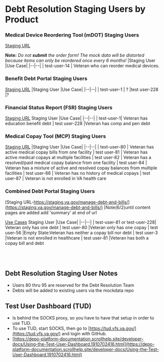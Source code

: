 
# Debt Resolution Staging Users by Product

### Medical Device Reordering Tool (mDOT) Staging Users
[Staging URL](https://staging.va.gov/health-care/order-hearing-aid-batteries-and-accessories/)

**Note:** *Do not **submit** the order form! The mock data will be distorted because items can only be reordered once every 6 months!*
 |Staging User  |Use Case|
|--|--|
| test-user-14 |  Veteran who can reorder medical devices.
<br/>

### Benefit Debt Portal Staging Users
[Staging URL](https://staging.va.gov/manage-va-debt)
 |Staging User  |Use Case|
|--|--|
| test-user-1 |  ?
|test user-228  |?
<br/>

### Financial Status Report (FSR) Staging Users
[Staging URL](https://staging.va.gov/manage-va-debt) 
Staging User  |Use Case|
|--|--|
| test-user-1| Veteran has education benefit debt
| test user-228 |Veteran has comp and pen debt
<br/>

### Medical Copay Tool (MCP) Staging Users
[Staging URL](https://staging.va.gov/health-care/pay-copay-bill/your-current-balances/%5D%28https://staging.va.gov/health-care/pay-copay-bill/your-current-balances/) 
|Staging User  |Use Case|
|--|--|
| test-user-80 |  Veteran has active medical copay bills from one facility
| test user-81  | Veteran has active medical copays at multiple facilities
| test user-82  | Veteran has a resolved/paid medical copay balance from one facility
| test user-84  | Veteran has a mixture of active and resolved copay balances from multiple facilities
| test user-86  | Veteran has no history of medical copays
| test user-87  | Veteran is not enrolled in VA health care
<br/>

### Combined Debt Portal Staging Users
[Staging URL-https://staging.va.gov/manage-debt-and-bills/](https://staging.va.gov/manage-debt-and-bills/) 
[Note(6/2)until content pages are added add 'summary' at end of url

[Use Cases](https://github.com/department-of-veterans-affairs/va.gov-team/blob/master/products/combined_va_debt_portal/use_cases.md)
Staging User  |Use Case|
|--|--|
| test-user-81 or test-user-228| Veteran only has one debt
| test user-80 |Veteran only has one copay
| test user-56 |Empty State:Veteran has neither a copay bill nor debt
| test user-3 |Veteran is not enrolled in healthcare
| test user-81 |Veteran has both a copay bill and debt

<br/>
<br/>

## Debt Resolution Staging User Notes
 - Users 80 thru 95 are reserved for the Debt Resolution Team 
 - Debts will be added to existing users via the mockdata repo

## Test User Dashboard (TUD)
- Is behind the SOCKS proxy, so you have to have that setup in order to use TUD.
- To use TUD, start SOCKS, then go to [https://tud.vfs.va.gov/](https://tud.vfs.va.gov/) and login with GitHub.
- [https://depo-platform-documentation.scrollhelp.site/developer-docs/Using-the-Test-User-Dashboard.1910702416.html](https://depo-platform-documentation.scrollhelp.site/developer-docs/Using-the-Test-User-Dashboard.1910702416.html)
